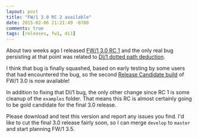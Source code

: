 ```yaml
---
layout: post
title: "FW/1 3.0 RC 2 available"
date: 2015-02-06 21:21:49 -0700
comments: true
tags: [releases, fw1, di1]
---
```

About two weeks ago I released [FW/1 3.0 RC 1](http://framework-one.github.io/blog/2015/01/24/fw1-3-0-rc-1-available/) and the only real bug persisting at that point was related to [DI/1 dotted path deduction](https://github.com/framework-one/fw1/issues/283).

I think that bug is finally squashed, based on early testing by some users that had encountered the bug, so the second [Release Candidate build](https://github.com/framework-one/fw1/releases/tag/v3.0-rc2) of FW/1 3.0 is now available!<!-- more -->

In addition to fixing that DI/1 bug, the only other change since RC 1 is some cleanup of the `examples` folder. That means this RC is almost certainly going to be gold candidate for the final 3.0 release.

Please download and test this version and report any issues you find. I'd like to cut the final 3.0 release fairly soon, so I can merge `develop` to `master` and start planning FW/1 3.5.
